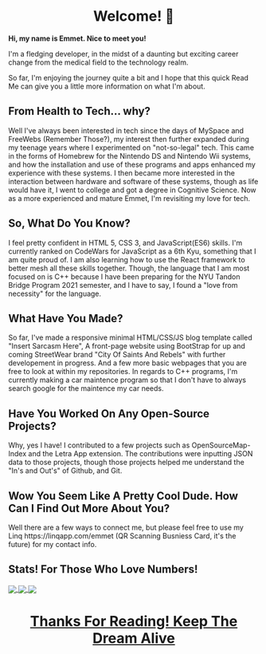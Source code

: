 <h1 align="center">Welcome! 👋</h1>

<p><strong>Hi, my name is Emmet. Nice to meet you!</strong><p>

<p>I'm a fledging developer, in the midst of a daunting but exciting career change from the medical field to the technology realm.</p>
<p>So far, I'm enjoying the journey quite a bit and I hope that this quick Read Me can give you a little more information on what I'm about. </p>

<h2> From Health to Tech... why?</h2>
  
<p> Well I've always been interested in tech since the days of MySpace and FreeWebs (Remember Those?), my interest then further expanded during my teenage years where I experimented on "not-so-legal" tech. This came in the forms of Homebrew for the Nintendo DS and Nintendo Wii systems, and how the installation and use of these programs and apps enhanced my experience with these systems. I then became more interested in the interaction between hardware and software of these systems, though as life would have it, I went to college and got a degree in Cognitive Science. Now as a more experienced and mature Emmet, I'm revisiting my love for tech.</p>

<h2> So, What Do You Know? </h2>
  
<p> I feel pretty confident in HTML 5, CSS 3, and JavaScript(ES6) skills. I'm currently ranked on CodeWars for JavaScript as a 6th Kyu, something that I am quite proud of.
I am also learning how to use the React framework to better mesh all these skills together. Though, the language that I am most focused on is C++ because I have been preparing for the NYU Tandon Bridge Program 2021 semester, and I have to say, I found a "love from necessity" for the language. </p>

<h2> What Have You Made? </h2>

<p> So far, I've made a responsive minimal HTML/CSS/JS blog template called "Insert Sarcasm Here", A front-page website using BootStrap for up and coming StreetWear brand "City Of Saints And Rebels" with further developement in progress. And a few more basic webpages that you are free to look at within my repositories. In regards to C++ programs, I'm currently making a car maintence program so that I don't have to always search google for the maintence my car needs. </p> 

<h2> Have You Worked On Any Open-Source Projects? </h2>

<p> Why, yes I have! I contributed to a few projects such as OpenSourceMap-Index and the Letra App extension. The contributions were inputting JSON data to those projects, though those projects helped me understand the "In's and Out's" of Github, and Git. </p>

<h2> Wow You Seem Like A Pretty Cool Dude. How Can I Find Out More About You? </h2>

<p>Well there are a few ways to connect me, but please feel free to use my Linq <a>https://linqapp.com/emmet</a> (QR Scanning Busniess Card, it's the future) for my contact info.</p>
  
  <h2> Stats! For Those Who Love Numbers! </h2>
  
  <a href="https://github.com/Emmet-Allen/github-readme-stats">
  <img align="center" src="https://github-readme-stats.vercel.app/api?username=Emmet-Allen&count_private=true&theme=tokyonight&show_icons=true" />
</a>
<a href="https://github.com/anuraghazra/github-readme-stats">
  <img align="center" src="https://github-readme-stats.vercel.app/api/top-langs/?username=Emmet-Allen&theme=tokyonight&layout=compact" />
</a>
<a href="https://www.codewars.com/users/Mrskillful/badges/large">
  <img align="center" src="https://www.codewars.com/users/Mrskillful/badges/large" />

<h1 align="center"><strong> Thanks For Reading! Keep The Dream Alive </strong></h1>
